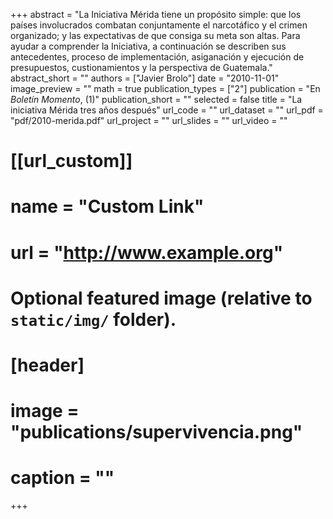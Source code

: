 +++
abstract = "La Iniciativa Mérida tiene un propósito simple: que los países involucrados combatan conjuntamente el narcotáfico y el crimen organizado; y las expectativas de que consiga su meta son altas. Para ayudar a comprender la Iniciativa, a continuación se describen sus antecedentes, proceso de implementación, asiganación y ejecución de presupuestos, custionamientos y la perspectiva de Guatemala."
abstract_short = ""
authors = ["Javier Brolo"]
date = "2010-11-01"
image_preview = ""
math = true
publication_types = ["2"]
publication = "En *Boletín Momento*, (1)"
publication_short = ""
selected = false
title = "La iniciativa Mérida tres años después"
url_code = ""
url_dataset = ""
url_pdf = "pdf/2010-merida.pdf"
url_project = ""
url_slides = ""
url_video = ""

# [[url_custom]]
# name = "Custom Link"
# url = "http://www.example.org"

# Optional featured image (relative to `static/img/` folder).
# [header]
# image = "publications/supervivencia.png"
# caption = ""

+++